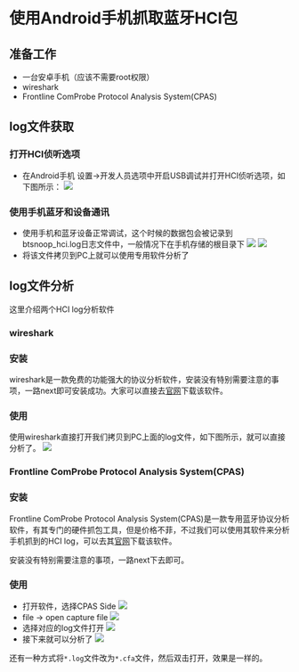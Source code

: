 # 使用Android手机抓取蓝牙HCI包

##  准备工作

- 一台安卓手机（应该不需要root权限）
- wireshark
- Frontline ComProbe Protocol Analysis System(CPAS)


## log文件获取

### 打开HCI侦听选项

- 在Android手机 设置->开发人员选项中开启USB调试并打开HCI侦听选项，如下图所示：
![](./image/1.png)

### 使用手机蓝牙和设备通讯
- 使用手机和蓝牙设备正常调试，这个时候的数据包会被记录到btsnoop_hci.log日志文件中，一般情况下在手机存储的根目录下
![](./image/2.png)
![](./image/3.png)
- 将该文件拷贝到PC上就可以使用专用软件分析了

## log文件分析

这里介绍两个HCI log分析软件

### wireshark
### 安装
wireshark是一款免费的功能强大的协议分析软件，安装没有特别需要注意的事项，一路next即可安装成功。大家可以直接去[官网](https://www.wireshark.org/download.html)下载该软件。
### 使用
使用wireshark直接打开我们拷贝到PC上面的log文件，如下图所示，就可以直接分析了。
![](./image/4.png)

### Frontline ComProbe Protocol Analysis System(CPAS)

### 安装
Frontline ComProbe Protocol Analysis System(CPAS)是一款专用蓝牙协议分析软件，有其专门的硬件抓包工具，但是价格不菲，不过我们可以使用其软件来分析手机抓到的HCI log，可以去其[官网](https://www.fte.com/products/default.aspx)下载该软件。

安装没有特别需要注意的事项，一路next下去即可。

### 使用
- 打开软件，选择CPAS Side
![](./image/5.png)
- file -> open capture file
![](./image/6.png)
- 选择对应的log文件打开
![](./image/7.png)
- 接下来就可以分析了
![](./image/8.png)

还有一种方式将`*.log`文件改为`*.cfa`文件，然后双击打开，效果是一样的。
